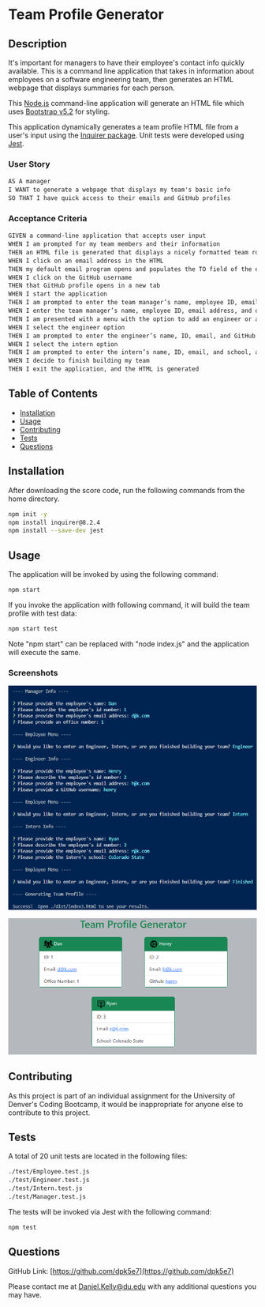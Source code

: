 # Team Profile Generator

## Description

It's important for managers to have their employee's contact info quickly available. This is a command line application that takes in information about employees on a software engineering team, then generates an HTML webpage that displays summaries for each person.

This [Node.js](https://nodejs.org/en/) command-line application will generate an HTML file which uses [Bootstrap v5.2](https://getbootstrap.com/) for styling.

This application dynamically generates a team profile HTML file from a user's input using the [Inquirer package](https://www.npmjs.com/package/inquirer/v/8.2.4). Unit tests were developed using [Jest](https://jestjs.io/).

### User Story

```md
AS A manager
I WANT to generate a webpage that displays my team's basic info
SO THAT I have quick access to their emails and GitHub profiles
```

### Acceptance Criteria

```md
GIVEN a command-line application that accepts user input
WHEN I am prompted for my team members and their information
THEN an HTML file is generated that displays a nicely formatted team roster based on user input
WHEN I click on an email address in the HTML
THEN my default email program opens and populates the TO field of the email with the address
WHEN I click on the GitHub username
THEN that GitHub profile opens in a new tab
WHEN I start the application
THEN I am prompted to enter the team manager’s name, employee ID, email address, and office number
WHEN I enter the team manager’s name, employee ID, email address, and office number
THEN I am presented with a menu with the option to add an engineer or an intern or to finish building my team
WHEN I select the engineer option
THEN I am prompted to enter the engineer’s name, ID, email, and GitHub username, and I am taken back to the menu
WHEN I select the intern option
THEN I am prompted to enter the intern’s name, ID, email, and school, and I am taken back to the menu
WHEN I decide to finish building my team
THEN I exit the application, and the HTML is generated
```

## Table of Contents

- [Installation](#installation)
- [Usage](#usage)
- [Contributing](#contributing)
- [Tests](#tests)
- [Questions](#questions)

## Installation

After downloading the score code, run the following commands from the home directory.

```bash
npm init -y
npm install inquirer@8.2.4
npm install --save-dev jest
```

## Usage

The application will be invoked by using the following command:

```bash
npm start
```

If you invoke the application with following command, it will build the team profile with test data:

```bash
npm start test
```

Note "npm start" can be replaced with "node index.js" and the application will execute the same.

### Screenshots

![Screenshot1](./assets/images/screenshot1.png)

![ScreenshotHTML](./assets/images/screenshot_html.png)

## Contributing

As this project is part of an individual assignment for the University of Denver's Coding Bootcamp, it would be inappropriate for anyone else to contribute to this project.

## Tests

A total of 20 unit tests are located in the following files:

```md
./test/Employee.test.js
./test/Engineer.test.js
./test/Intern.test.js
./test/Manager.test.js
```

The tests will be invoked via Jest with the following command:

```bash
npm test
```

## Questions

GitHub Link: [https://github.com/dpk5e7](https://github.com/dpk5e7)

Please contact me at Daniel.Kelly@du.edu with any additional questions you may have.
